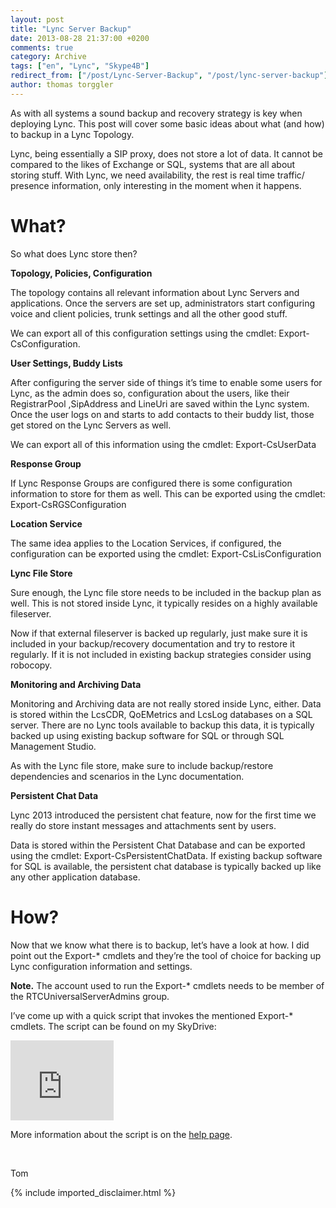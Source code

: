 ```yaml
---
layout: post
title: "Lync Server Backup"
date: 2013-08-28 21:37:00 +0200
comments: true
category: Archive
tags: ["en", "Lync", "Skype4B"]
redirect_from: ["/post/Lync-Server-Backup", "/post/lync-server-backup"]
author: thomas torggler
---
```

<!-- more -->
<p>As with all systems a sound backup and recovery strategy is key when deploying Lync. This post will cover some basic ideas about what (and how) to backup in a Lync Topology. </p>  <p>Lync, being essentially a SIP proxy, does not store a lot of data. It cannot be compared to the likes of Exchange or SQL, systems that are all about storing stuff. With Lync, we need availability, the rest is real time traffic/ presence information, only interesting in the moment when it happens.</p>  <h1>What?</h1>  <p>So what does Lync store then?</p>  <p><strong>Topology, Policies, Configuration</strong> </p>  <p>The topology contains all relevant information about Lync Servers and applications. Once the servers are set up, administrators start configuring voice and client policies, trunk settings and all the other good stuff.</p>  <p>We can export all of this configuration settings using the cmdlet: Export-CsConfiguration.</p>  <p><strong>User Settings, Buddy Lists </strong></p>  <p>After configuring the server side of things it’s time to enable some users for Lync, as the admin does so, configuration about the users, like their RegistrarPool ,SipAddress and LineUri are saved within the Lync system. Once the user logs on and starts to add contacts to their buddy list, those get stored on the Lync Servers as well.</p>  <p>We can export all of this information using the cmdlet: Export-CsUserData</p>  <p><strong>Response Group</strong></p>  <p>If Lync Response Groups are configured there is some configuration information to store for them as well. This can be exported using the cmdlet: Export-CsRGSConfiguration</p>  <p><strong>Location Service</strong></p>  <p>The same idea applies to the Location Services, if configured, the configuration can be exported using the cmdlet: Export-CsLisConfiguration</p>  <p><strong>Lync File Store</strong></p>  <p>Sure enough, the Lync file store needs to be included in the backup plan as well. This is not stored inside Lync, it typically resides on a highly available fileserver.</p>  <p>Now if that external fileserver is backed up regularly, just make sure it is included in your backup/recovery documentation and try to restore it regularly. If it is not included in existing backup strategies consider using robocopy.</p>  <p><strong>Monitoring and Archiving Data</strong></p>  <p>Monitoring and Archiving data are not really stored inside Lync, either. Data is stored within the LcsCDR, QoEMetrics and LcsLog databases on a SQL server. There are no Lync tools available to backup this data, it is typically backed up using existing backup software for SQL or through SQL Management Studio.</p>  <p>As with the Lync file store, make sure to include backup/restore dependencies and scenarios in the Lync documentation.</p>  <p><strong>Persistent Chat Data</strong></p>  <p>Lync 2013 introduced the persistent chat feature, now for the first time we really do store instant messages and attachments sent by users.</p>  <p>Data is stored within the Persistent Chat Database and can be exported using the cmdlet: Export-CsPersistentChatData. If existing backup software for SQL is available, the persistent chat database is typically backed up like any other application database.</p>  <h1>How?</h1>  <p>Now that we know what there is to backup, let’s have a look at how. I did point out the Export-* cmdlets and they’re the tool of choice for backing up Lync configuration information and settings.</p>  <p><strong>Note.</strong> The account used to run the Export-* cmdlets needs to be member of the RTCUniversalServerAdmins group.</p>  <p>I’ve come up with a quick script that invokes the mentioned Export-* cmdlets. The script can be found on my SkyDrive:</p>  <p><iframe height="128" src="https://skydrive.live.com/embed?cid=9BFCE0941114C6E8&amp;resid=9BFCE0941114C6E8%2113252&amp;authkey=ACsbIC9ezwzD9-w" frameborder="0" width="165" scrolling="no"></iframe></p>  <p>More information about the script is on the <a href="/page/PS-Start-LyncBackupps1.aspx" target="_blank">help page</a>.</p>  <p>&#160;</p>  <p>Tom </p>
{% include imported_disclaimer.html %}
